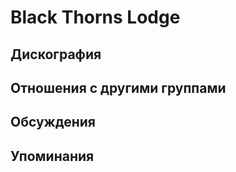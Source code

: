 # Black Thorns Lodge



## Дискография


## Отношения с другими группами


## Обсуждения


## Упоминания

